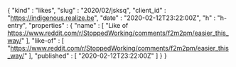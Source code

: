 {
  "kind" : "likes",
  "slug" : "2020/02/jsksq",
  "client_id" : "https://indigenous.realize.be",
  "date" : "2020-02-12T23:22:00Z",
  "h" : "h-entry",
  "properties" : {
    "name" : [ "Like of https://www.reddit.com/r/StoppedWorking/comments/f2m2pm/easier_this_way/" ],
    "like-of" : [ "https://www.reddit.com/r/StoppedWorking/comments/f2m2pm/easier_this_way/" ],
    "published" : [ "2020-02-12T23:22:00Z" ]
  }
}
